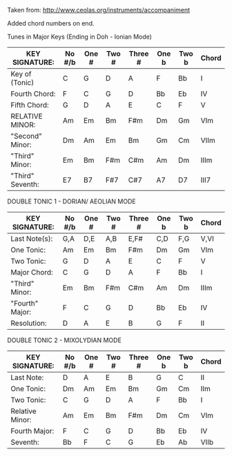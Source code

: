 Taken from: http://www.ceolas.org/instruments/accompaniment

Added chord numbers on end.

Tunes in Major Keys (Ending in Doh - Ionian Mode)

| KEY SIGNATURE:   |  No #/b  |  One #  |   Two #    |  Three #  |   One b    |   Two b     |  Chord    |
| --------------   |  ------- | ------  |  --------  | --------- |  --------- |  ---------- |  -----    |
| Key of (Tonic)   |  C       | G       |  D         | A         |  F         |  Bb         |  I        |
| Fourth Chord:    |  F       | C       |  G         | D         |  Bb        |  Eb         |  IV       |
| Fifth Chord:     |  G       | D       |  A         | E         |  C         |  F          |  V        |
| RELATIVE MINOR:  |  Am      | Em      |  Bm        | F#m       |  Dm        |  Gm         |  VIm      |
| "Second" Minor:  |  Dm      | Am      |  Em        | Bm        |  Gm        |  Cm         |  VIIm     |
| "Third" Minor:   |  Em      | Bm      |  F#m       | C#m       |  Am        |  Dm         |  IIIm     |
| "Third" Seventh: |  E7      | B7      |  F#7       | C#7       |  A7        |  D7         |  III7     |


DOUBLE TONIC 1 - DORIAN/ AEOLIAN MODE

| KEY SIGNATURE:   | No #/b  |  One # |  Two #   |  Three #  |  One b    |  Two b     | Chord |
| --------------   | ------- | ------ | -------- | --------- | --------- | ---------- | ----- |
| Last Note(s):    | G,A     | D,E    | A,B      | E,F#      | C,D       | F,G        | V,VI  |
| One Tonic:       | Am      | Em     | Bm       | F#m       | Dm        | Gm         | VIm   |
| Two Tonic:       | G       | D      | A        | E         | C         | F          | V     |
| Major Chord:     | C       | G      | D        | A         | F         | Bb         | I     |
| "Third" Minor:   | Em      | Bm     | F#m      | C#m       | Am        | Dm         | IIIm  |
| "Fourth" Major:  | F       | C      | G        | D         | Bb        | Eb         | IV    |
| Resolution:      | D       | A      | E        | B         | G         | F          | II    |


DOUBLE TONIC 2 - MIXOLYDIAN MODE

| KEY SIGNATURE:  |  No #/b  |  One # |  Two #   |  Three #  |  One b    |  Two b    | Chord |
| --------------  |  ------- | ------ | -------- | --------- | --------- | ----------| ----- |
| Last Note:      |  D       | A      | E        | B         | G         | C         | II    |
| One Tonic:      |  Dm      | Am     | Em       | Bm        | Gm        | Cm        | IIm   |
| Two Tonic:      |  C       | G      | D        | A         | F         | Bb        | I     |
| Relative Minor: |  Am      | Em     | Bm       | F#m       | Dm        | Cm        | VIm   |
| Fourth Major:   |  F       | C      | G        | D         | Bb        | Eb        | IV    |
| Seventh:        |  Bb      | F      | C        | G         | Eb        | Ab        | VIIb  |
